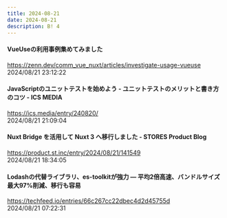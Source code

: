 ```yaml
---
title: 2024-08-21
date: 2024-08-21
description: B! 4
---
```


#### VueUseの利用事例集めてみました
https://zenn.dev/comm_vue_nuxt/articles/investigate-usage-vueuse<br>
2024/08/21 23:12:22<br>


#### JavaScriptのユニットテストを始めよう - ユニットテストのメリットと書き方のコツ - ICS MEDIA
https://ics.media/entry/240820/<br>
2024/08/21 21:09:04<br>


#### Nuxt Bridge を活用して Nuxt 3 へ移行しました - STORES Product Blog
https://product.st.inc/entry/2024/08/21/141549<br>
2024/08/21 18:34:05<br>


#### Lodashの代替ライブラリ、es-toolkitが強力 — 平均2倍高速、バンドルサイズ最大97%削減、移行も容易
https://techfeed.io/entries/66c267cc22dbec4d2d45755d<br>
2024/08/21 07:22:31<br>


